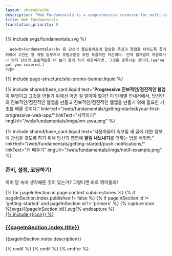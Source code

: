```yaml
---
layout: shared/wide
description: "Web Fundamentals is a comprehensive resource for multi-device web development."
title: Web Fundamentals
translation_priority: 0
---
```


<div class="wf-subheading wf-fundamentals-landing">
  <div class="page-content">
    {% include svgs/fundamentals.svg %}
    <p class="mdl-typography--font-thin">

      Web<b>Fundamentals</b> 은 당신의 웹프로젝트에 알맞은 특징과 경험을 더하도록 돕기 위하여 고안된 웹 개발 업무처리 모범규준응 위한 포괄적인 자산이다. 만약 웹개발이 처음이거나 단지 당신의 프로젝트를 더 보기 좋게 하기 위함이라면, 그것을 충족시킬 것이다.(we’ve got you covered.)
    </p>
  </div>
</div>

{% include page-structure/site-promo-banner.liquid %}

<div class="page-content mdl-grid wf-fundamentals-cta">

  {% include shared/base_card.liquid text="<b>Progressive 진보적인/점진적인 웹앱</b>이 무엇이고 그것을 만들기 위해선 어떤 걸 알아야 할까? 이 단계별 안내서에서, 당신만의 진보적인/점진적인 웹앱을 만들고 진보적인/점진적인 웹앱을 만들기 위해 필요한 기초를 배울 것이다." linkHref="/web/fundamentals/getting-started/your-first-progressive-web-app/" linkText="시작하기" imgUrl="/web/fundamentals/imgs/vm-pwa.png" %}

  {% include shared/base_card.liquid text="사용자들이 속보및 새 글에 대한 정보에 관심을 갖도록 하기 위해 당신의 웹앱에 <b>알림 내보내기</b>를 더하는 법을 배워라." linkHref="/web/fundamentals/getting-started/push-notifications/" linkText="더 배우기" imgUrl="/web/fundamentals/imgs/notif-example.png" %}

</div>

<div class="wf-secondaryheading">
  <div class="page-content">
    <h3>준비, 설정, 코딩하기!</h3>
    <p>
      이미 맘 속에 생각해둔 것이 있는가? 그렇다면 바로 뛰어들라!
    </p>
    <div class="mdl-grid mdl-typography--text-center wf-fundamentals-areas">
      {% for pageInSection in page.context.subdirectories %}
      {% if pageInSection.index.published != false %}
      {% if pageInSection.id != 'getting-started' and pageInSection.id != 'primers' %}
      {% capture icon %}svgs/{{pageInSection.id}}.svg{% endcapture %}
        <div class="mdl-cell mdl-cell--4-col">
          <div class="icon">
            <a href="{{pageInSection.index.canonical_url }}">
              {% include {{icon}} %}
            </a>
          </div>
          <h3>
            <a href="{{pageInSection.index.canonical_url }}">
            {{pageInSection.index.title}}
            </a>
          </h3>
          <p>{{pageInSection.index.description}}</p>
        </div>
      {% endif %}
      {% endif %}
      {% endfor %}
    </div>
  </div>
</div>
